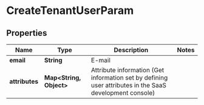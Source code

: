 

# CreateTenantUserParam


## Properties

| Name | Type | Description | Notes |
|------------ | ------------- | ------------- | -------------|
|**email** | **String** | E-mail |  |
|**attributes** | **Map&lt;String, Object&gt;** | Attribute information (Get information set by defining user attributes in the SaaS development console)  |  |



